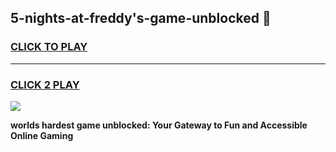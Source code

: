 
## 5-nights-at-freddy's-game-unblocked 👋
<h3>
<a href="https://premium.freeplayer.one?title=5-nights-at-freddy's-game-unblocked&ref=14F">CLICK TO PLAY</a></h3>
<hr>

<h3>
<a href="https://premium.freeplayer.one?title=5-nights-at-freddy's-game-unblocked&ref=14F">CLICK 2 PLAY</a>
  
</h3>

<a href="https://premium.freeplayer.one?title=5-nights-at-freddy's-game-unblocked&ref=12F/"><img src="https://clearcache.store/games.png"></a>


**worlds hardest game unblocked: Your Gateway to Fun and Accessible Online Gaming**
